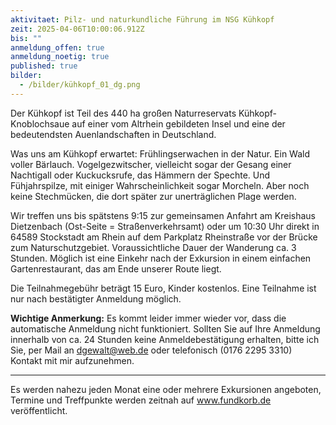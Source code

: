 ```yaml
---
aktivitaet: Pilz- und naturkundliche Führung im NSG Kühkopf
zeit: 2025-04-06T10:00:06.912Z
bis: ""
anmeldung_offen: true
anmeldung_noetig: true
published: true
bilder:
  - /bilder/kühkopf_01_dg.png
---
```

Der Kühkopf ist Teil des 440 ha großen Naturreservats Kühkopf-Knoblochsaue auf einer vom Altrhein gebildeten Insel und eine der bedeutendsten Auenlandschaften in Deutschland.

Was uns am Kühkopf erwartet: Frühlingserwachen in der Natur. Ein Wald voller Bärlauch. Vogelgezwitscher, vielleicht sogar der Gesang einer Nachtigall oder Kuckucksrufe, das Hämmern der Spechte. Und Fühjahrspilze, mit einiger Wahrscheinlichkeit sogar Morcheln. Aber noch keine Stechmücken, die dort später zur unerträglichen Plage werden.

Wir treffen uns bis spätstens 9:15 zur gemeinsamen Anfahrt am Kreishaus Dietzenbach (Ost-Seite = Straßenverkehrsamt) oder um 10:30 Uhr direkt in 64589 Stockstadt am Rhein auf dem Parkplatz Rheinstraße vor der Brücke zum Naturschutzgebiet. Voraussichtliche Dauer der Wanderung ca. 3 Stunden. Möglich ist eine Einkehr nach der Exkursion in einem einfachen Gartenrestaurant, das am Ende unserer Route liegt.

Die Teilnahmegebühr beträgt 15 Euro, Kinder kostenlos. Eine Teilnahme ist nur nach bestätigter Anmeldung möglich.


**Wichtige Anmerkung:** Es kommt leider immer wieder vor, dass die automatische Anmeldung nicht funktioniert. Sollten Sie auf Ihre Anmeldung innerhalb von ca. 24 Stunden keine Anmeldebestätigung erhalten, bitte ich Sie, per Mail an dgewalt@web.de oder telefonisch (0176 2295 3310) Kontakt mit mir aufzunehmen.

- - -

Es werden nahezu jeden Monat eine oder mehrere Exkursionen angeboten, Termine und Treffpunkte werden zeitnah auf www.fundkorb.de veröffentlicht.
